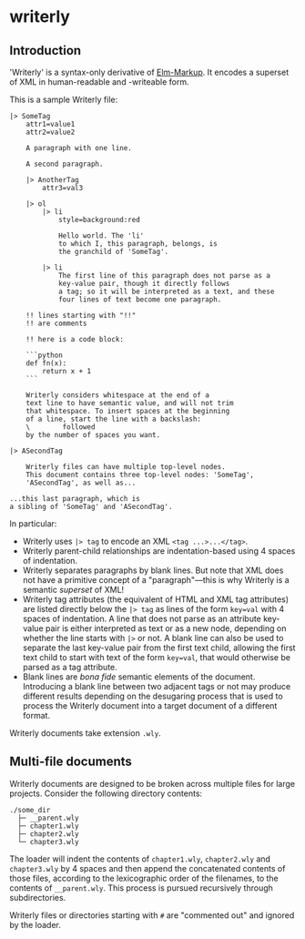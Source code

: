 # writerly

## Introduction

'Writerly' is a syntax-only derivative of [Elm-Markup](https://github.com/mdgriffith/elm-markup). It encodes a superset of XML in human-readable and -writeable form.

This is a sample Writerly file:

```
|> SomeTag
    attr1=value1
    attr2=value2

    A paragraph with one line.

    A second paragraph.

    |> AnotherTag
        attr3=val3

    |> ol
        |> li
            style=background:red

            Hello world. The 'li'
            to which I, this paragraph, belongs, is
            the granchild of 'SomeTag'.

        |> li
            The first line of this paragraph does not parse as a
            key-value pair, though it directly follows
            a tag; so it will be interpreted as a text, and these
            four lines of text become one paragraph.

    !! lines starting with "!!"
    !! are comments

    !! here is a code block:

    ```python
    def fn(x):
        return x + 1
    ```

    Writerly considers whitespace at the end of a
    text line to have semantic value, and will not trim
    that whitespace. To insert spaces at the beginning
    of a line, start the line with a backslash:
    \        followed
    by the number of spaces you want.

|> ASecondTag

    Writerly files can have multiple top-level nodes.
    This document contains three top-level nodes: 'SomeTag',
    'ASecondTag', as well as...

...this last paragraph, which is
a sibling of 'SomeTag' and 'ASecondTag'.
```

In particular:

- Writerly uses `|> tag` to encode an XML `<tag ...>...</tag>`.
- Writerly parent-child relationships are indentation-based using 4 spaces of indentation.
- Writerly separates paragraphs by blank lines. But note that XML does not have a primitive concept of a "paragraph"—this is why Writerly is a semantic _superset_ of XML!
- Writerly tag attributes (the equivalent of HTML and XML tag attributes) are listed directly below the `|> tag` as lines of the form `key=val` with 4 spaces of indentation. A line that does not parse as an attribute key-value pair is either interpreted as text or as a new node, depending on whether the line starts with `|>` or not. A blank line can also be used to separate the last key-value pair from the first text child, allowing the first text child to start with text of the form `key=val`, that would otherwise be parsed as a tag attribute.
- Blank lines are _bona fide_ semantic elements of the document. Introducing a blank line between two adjacent tags or not may produce different results depending on the desugaring process that is used to process the Writerly document into a target document of a different format.

Writerly documents take extension `.wly`.

## Multi-file documents

Writerly documents are designed to be broken across multiple files for large projects. Consider the following directory contents:

```
./some_dir
  ├─ __parent.wly
  ├─ chapter1.wly
  ├─ chapter2.wly
  └─ chapter3.wly
```

The loader will indent the contents of `chapter1.wly`, `chapter2.wly` and `chapter3.wly` 
by 4 spaces and then append the concatenated contents of those files, according to the lexicographic order
of the filenames, to the contents of `__parent.wly`. This process is pursued recursively through subdirectories.

Writerly files or directories starting with `#` are "commented out" and ignored by the loader.
